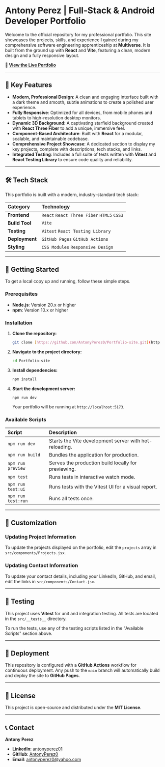 # **Antony Perez | Full-Stack & Android Developer Portfolio**

Welcome to the official repository for my professional portfolio. This site showcases the projects, skills, and experience I gained during my comprehensive software engineering apprenticeship at **Multiverse**. It is built from the ground up with **React** and **Vite**, featuring a clean, modern design and a fully responsive layout.

**🚀 [View the Live Portfolio](https://antonyperez.com/)**

---

## **🌟 Key Features**

* **Modern, Professional Design**: A clean and engaging interface built with a dark theme and smooth, subtle animations to create a polished user experience.
* **Fully Responsive**: Optimized for all devices, from mobile phones and tablets to high-resolution desktop monitors.
* **Dynamic 3D Background**: A captivating starfield background created with **React Three Fiber** to add a unique, immersive feel.
* **Component-Based Architecture**: Built with **React** for a modular, scalable, and maintainable codebase.
* **Comprehensive Project Showcase**: A dedicated section to display my key projects, complete with descriptions, tech stacks, and links.
* **Integrated Testing**: Includes a full suite of tests written with **Vitest** and **React Testing Library** to ensure code quality and reliability.

---

## **🛠️ Tech Stack**

This portfolio is built with a modern, industry-standard tech stack:

| **Category** | **Technology** |
| :---------------- | :--------------------------------------------------- |
| **Frontend** | `React` `React Three Fiber` `HTML5` `CSS3`           |
| **Build Tool** | `Vite`                                               |
| **Testing** | `Vitest` `React Testing Library`                     |
| **Deployment** | `GitHub Pages` `GitHub Actions`                      |
| **Styling** | `CSS Modules` `Responsive Design`                    |

---

## **🚀 Getting Started**

To get a local copy up and running, follow these simple steps.

### **Prerequisites**

* **Node.js**: Version 20.x or higher
* **npm**: Version 10.x or higher

### **Installation**

1.  **Clone the repository:**
    ```bash
    git clone [https://github.com/AntonyPerez0/Portfolio-site.git](https://github.com/AntonyPerez0/Portfolio-site.git)
    ```
2.  **Navigate to the project directory:**
    ```bash
    cd Portfolio-site
    ```
3.  **Install dependencies:**
    ```bash
    npm install
    ```
4.  **Start the development server:**
    ```bash
    npm run dev
    ```
    Your portfolio will be running at `http://localhost:5173`.

### **Available Scripts**

| Script          | Description                                            |
| :-------------- | :----------------------------------------------------- |
| `npm run dev`   | Starts the Vite development server with hot-reloading. |
| `npm run build` | Bundles the application for production.                |
| `npm run preview`| Serves the production build locally for previewing.    |
| `npm test`      | Runs tests in interactive watch mode.                  |
| `npm run test:ui` | Runs tests with the Vitest UI for a visual report.   |
| `npm run test:run`| Runs all tests once.                                 |

---

## **📝 Customization**

### **Updating Project Information**

To update the projects displayed on the portfolio, edit the `projects` array in `src/components/Projects.jsx`.

### **Updating Contact Information**

To update your contact details, including your LinkedIn, GitHub, and email, edit the links in `src/components/Contact.jsx`.

---

## **🧪 Testing**

This project uses **Vitest** for unit and integration testing. All tests are located in the `src/__tests__` directory.

To run the tests, use any of the testing scripts listed in the "Available Scripts" section above.

---

## **🚀 Deployment**

This repository is configured with a **GitHub Actions** workflow for continuous deployment. Any push to the `main` branch will automatically build and deploy the site to **GitHub Pages**.

---

## **📄 License**

This project is open-source and distributed under the **MIT License**.

---

## **📞 Contact**

**Antony Perez**
* **LinkedIn**: [antonyperez01](https://www.linkedin.com/in/antonyperez01/)
* **GitHub**: [AntonyPerez0](https://github.com/AntonyPerez0)
* **Email**: [antonyperez0@yahoo.com](mailto:antonyperez0@yahoo.com)